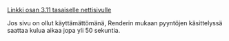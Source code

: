 [Linkki osan 3.11 tasaiselle nettisivulle](https://fullstack-puhelinluettelon-backend.onrender.com/)

Jos sivu on ollut käyttämättömänä, Renderin mukaan pyyntöjen käsittelyssä saattaa kulua aikaa jopa yli 50 sekuntia.